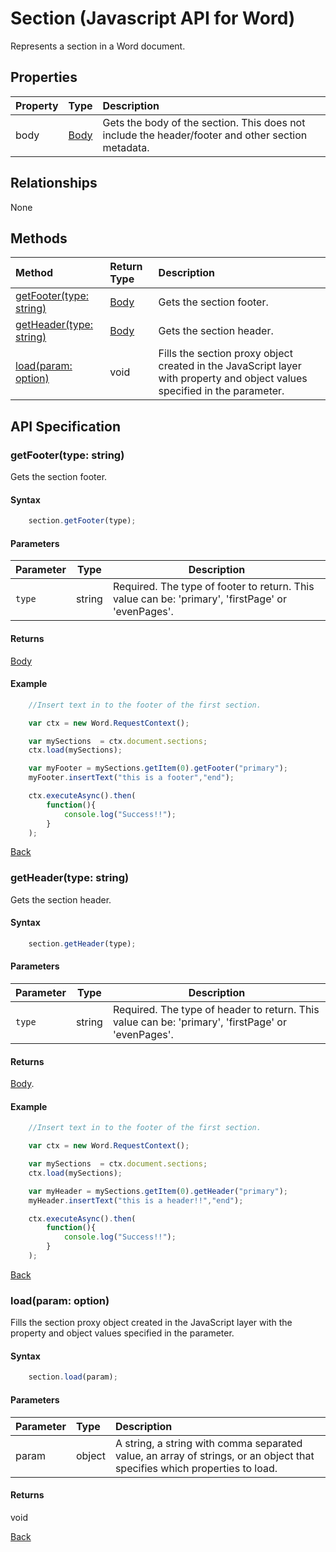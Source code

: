 # Section (Javascript API for Word)
Represents a section in a Word document.

## Properties

| Property         | Type    |Description|
|:-----------------|:--------|:----------|
|body|  [Body](body.md)   | Gets the body of the section. This does not include the header/footer and other section metadata.  |

## Relationships
None

## Methods

| Method     | Return Type    |Description|
|:-----------------|:--------|:----------|
|[getFooter(type: string)](#getfootertype-string)| [Body](body.md) | Gets the section footer.|     
|[getHeader(type: string)](#getheadertype-header)| [Body](body.md) |Gets the section header. |
|[load(param: option)](#loadparam-option)|void|Fills the section proxy object created in the JavaScript layer with property and object values specified in the parameter.|

## API Specification


### getFooter(type: string) 

Gets the section footer.

#### Syntax
```js
    section.getFooter(type);
```
#### Parameters

Parameter      | Type   | Description|
-------------- | ------ | ------------|
`type`         | string | Required. The type of footer to return. This value can be: 'primary', 'firstPage' or 'evenPages'. |

#### Returns

[Body](body.md)


#### Example

```js
    //Insert text in to the footer of the first section.

    var ctx = new Word.RequestContext();

    var mySections  = ctx.document.sections;
    ctx.load(mySections);

    var myFooter = mySections.getItem(0).getFooter("primary");
    myFooter.insertText("this is a footer","end");

    ctx.executeAsync().then(
        function(){
            console.log("Success!!");
        }
    );

```
[Back](#methods)


### getHeader(type: string) 

Gets the section header.

#### Syntax
```js
    section.getHeader(type);
```

#### Parameters

Parameter      | Type   | Description|
-------------- | ------ | ------------|
`type`         | string | Required. The type of header to return. This value can be: 'primary', 'firstPage' or 'evenPages'. |


#### Returns

[Body](body.md).


#### Example

```js
    //Insert text in to the footer of the first section.

    var ctx = new Word.RequestContext();

    var mySections  = ctx.document.sections;
    ctx.load(mySections);

    var myHeader = mySections.getItem(0).getHeader("primary");
    myHeader.insertText("this is a header!!","end");

    ctx.executeAsync().then(
        function(){
            console.log("Success!!");
        }
    );
```
[Back](#methods)

### load(param: option)
Fills the section proxy object created in the JavaScript layer with the property and object values specified in the parameter.

#### Syntax
```js
    section.load(param);
```

#### Parameters
| Parameter       | Type    |Description|
|:---------------|:--------|:----------|
|param|object| A string, a string with comma separated value, an array of strings, or an object that specifies which properties to load.  |

#### Returns
void

[Back](#methods)